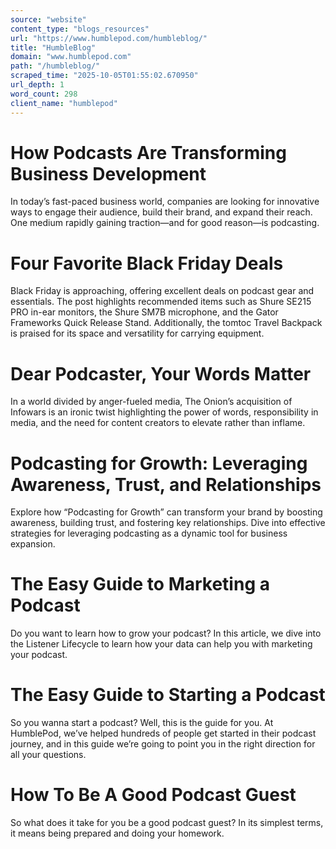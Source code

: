 ```yaml
---
source: "website"
content_type: "blogs_resources"
url: "https://www.humblepod.com/humbleblog/"
title: "HumbleBlog"
domain: "www.humblepod.com"
path: "/humbleblog/"
scraped_time: "2025-10-05T01:55:02.670950"
url_depth: 1
word_count: 298
client_name: "humblepod"
---
```


# How Podcasts Are Transforming Business Development

In today’s fast-paced business world, companies are looking for innovative ways to engage their audience, build their brand, and expand their reach. One medium rapidly gaining traction—and for good reason—is podcasting.

# Four Favorite Black Friday Deals

Black Friday is approaching, offering excellent deals on podcast gear and essentials. The post highlights recommended items such as Shure SE215 PRO in-ear monitors, the Shure SM7B microphone, and the Gator Frameworks Quick Release Stand. Additionally, the tomtoc Travel Backpack is praised for its space and versatility for carrying equipment.

# Dear Podcaster, Your Words Matter

In a world divided by anger-fueled media, The Onion’s acquisition of Infowars is an ironic twist highlighting the power of words, responsibility in media, and the need for content creators to elevate rather than inflame.

# Podcasting for Growth: Leveraging Awareness, Trust, and Relationships

Explore how “Podcasting for Growth” can transform your brand by boosting awareness, building trust, and fostering key relationships. Dive into effective strategies for leveraging podcasting as a dynamic tool for business expansion.

# The Easy Guide to Marketing a Podcast

Do you want to learn how to grow your podcast? In this article, we dive into the Listener Lifecycle to learn how your data can help you with marketing your podcast.

# The Easy Guide to Starting a Podcast

So you wanna start a podcast? Well, this is the guide for you. At HumblePod, we’ve helped hundreds of people get started in their podcast journey, and in this guide we’re going to point you in the right direction for all your questions.

# How To Be A Good Podcast Guest

So what does it take for you be a good podcast guest? In its simplest terms, it means being prepared and doing your homework.
